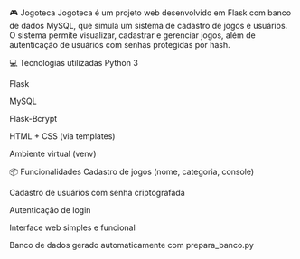 🎮 Jogoteca
Jogoteca é um projeto web desenvolvido em Flask com banco de dados MySQL, que simula um sistema de cadastro de jogos e usuários. O sistema permite visualizar, cadastrar e gerenciar jogos, além de autenticação de usuários com senhas protegidas por hash.

💻 Tecnologias utilizadas
Python 3

Flask

MySQL

Flask-Bcrypt

HTML + CSS (via templates)

Ambiente virtual (venv)

📦 Funcionalidades
Cadastro de jogos (nome, categoria, console)

Cadastro de usuários com senha criptografada

Autenticação de login

Interface web simples e funcional

Banco de dados gerado automaticamente com prepara_banco.py
